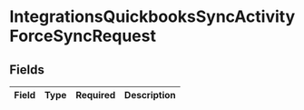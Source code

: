 # IntegrationsQuickbooksSyncActivityForceSyncRequest


## Fields

| Field       | Type        | Required    | Description |
| ----------- | ----------- | ----------- | ----------- |